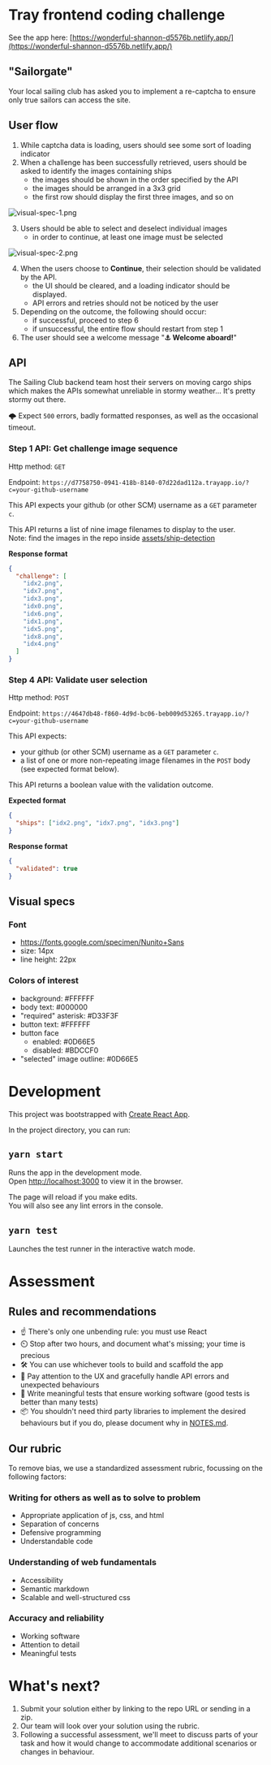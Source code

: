 # Tray frontend coding challenge

See the app here: [https://wonderful-shannon-d5576b.netlify.app/](https://wonderful-shannon-d5576b.netlify.app/)

## "Sailorgate"

Your local sailing club has asked you to implement a re-captcha to ensure only true sailors can access the site.

## User flow

1. While captcha data is loading, users should see some sort of loading indicator
2. When a challenge has been successfully retrieved, users should be asked to identify the images containing ships
   - the images should be shown in the order specified by the API
   - the images should be arranged in a 3x3 grid
   - the first row should display the first three images, and so on

![visual-spec-1.png](visual-spec-1.png)

3. Users should be able to select and deselect individual images
   - in order to continue, at least one image must be selected

![visual-spec-2.png](visual-spec-2.png)

4. When the users choose to **Continue**, their selection should be validated by the API.
   - the UI should be cleared, and a loading indicator should be displayed.
   - API errors and retries should not be noticed by the user
5. Depending on the outcome, the following should occur:
   - if successful, proceed to step 6
   - if unsuccessful, the entire flow should restart from step 1
6. The user should see a welcome message "**⚓️ Welcome aboard!**"

## API

The Sailing Club backend team host their servers on moving cargo ships which makes the APIs
somewhat unreliable in stormy weather... It's pretty stormy out there.

🌩 Expect `500` errors, badly formatted responses, as well as the occasional timeout.

### Step 1 API: Get challenge image sequence

Http method: `GET`

Endpoint: `https://d7758750-0941-418b-8140-07d22dad112a.trayapp.io/?c=your-github-username`

This API expects your github (or other SCM) username as a `GET` parameter `c`.

This API returns a list of nine image filenames to display to the user.\
Note: find the images in the repo inside [assets/ship-detection](assets/ship-detection)

**Response format**

```json
{
  "challenge": [
    "idx2.png",
    "idx7.png",
    "idx3.png",
    "idx0.png",
    "idx6.png",
    "idx1.png",
    "idx5.png",
    "idx8.png",
    "idx4.png"
  ]
}
```

### Step 4 API: Validate user selection

Http method: `POST`

Endpoint: `https://4647db48-f860-4d9d-bc06-beb009d53265.trayapp.io/?c=your-github-username`

This API expects:

- your github (or other SCM) username as a `GET` parameter `c`.
- a list of one or more non-repeating image filenames in the `POST` body (see expected format below).

This API returns a boolean value with the validation outcome.

**Expected format**

```json
{
  "ships": ["idx2.png", "idx7.png", "idx3.png"]
}
```

**Response format**

```json
{
  "validated": true
}
```

## Visual specs

### Font

- https://fonts.google.com/specimen/Nunito+Sans
- size: 14px
- line height: 22px

### Colors of interest

- background: #FFFFFF
- body text: #000000
- "required" asterisk: #D33F3F
- button text: #FFFFFF
- button face
  - enabled: #0D66E5
  - disabled: #BDCCF0
- "selected" image outline: #0D66E5

# Development

This project was bootstrapped with [Create React App](https://github.com/facebook/create-react-app).

In the project directory, you can run:

## `yarn start`

Runs the app in the development mode.\
Open [http://localhost:3000](http://localhost:3000) to view it in the browser.

The page will reload if you make edits.\
You will also see any lint errors in the console.

## `yarn test`

Launches the test runner in the interactive watch mode.

# Assessment

## Rules and recommendations

- ☝️ There's only one unbending rule: you must use React
- ⏲️ Stop after two hours, and document what's missing; your time is precious
- 🛠 You can use whichever tools to build and scaffold the app
- 👼 Pay attention to the UX and gracefully handle API errors and unexpected behaviours
- 🐞 Write meaningful tests that ensure working software (good tests is better than many tests)
- 📦 You shouldn't need third party libraries to implement the desired behaviours but if you do,
  please document why in [NOTES.md](/NOTES.md).

## Our rubric

To remove bias, we use a standardized assessment rubric, focussing on the following factors:

### Writing for others as well as to solve to problem

- Appropriate application of js, css, and html
- Separation of concerns
- Defensive programming
- Understandable code

### Understanding of web fundamentals

- Accessibility
- Semantic markdown
- Scalable and well-structured css

### Accuracy and reliability

- Working software
- Attention to detail
- Meaningful tests

# What's next?

1. Submit your solution either by linking to the repo URL or sending in a zip.
2. Our team will look over your solution using the rubric.
3. Following a successful assessment, we'll meet to discuss parts of your task
   and how it would change to accommodate additional scenarios or changes in behaviour.
